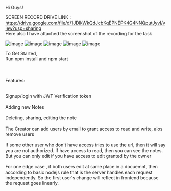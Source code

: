 Hi Guys!<br/>

SCREEN RECORD DRIVE LINK : https://drive.google.com/file/d/1JDlkWkQdJcbKqEPNEPK4G4NNQputJyvI/view?usp=sharing
<br/>
Here also I have attached the screenshot of the recording for the task
<br/>

![image](https://github.com/user-attachments/assets/c2d330a2-ed9d-4786-ab97-0c73c5587d40)
![image](https://github.com/user-attachments/assets/e239f8d6-a07c-4814-8954-b3ac164f1ee8)
![image](https://github.com/user-attachments/assets/f82b781c-9021-4a48-926a-ddca68d255e5)
![image](https://github.com/user-attachments/assets/c313984e-df75-451b-88ce-72dfcb812790)
![image](https://github.com/user-attachments/assets/137d9fb2-aead-407b-93e0-416065c60f04)

To Get Started,
<br/>
Run npm install and npm start
<br/><br/><br/><br/>
Features:
<br/>
<br/>

Signup/login with JWT Verification token
<br/><br/>
Adding new Notes
<br/><br/>
Deleting, sharing, editing the note
<br/><br/>
The Creator can add users by email to grant access to read and write, alos remove users
<br/><br/>
If some other user who don't have access tries to use the url, then it will say you are not authorized. If have access to read, then you can see the notes. But you can only edit if you have access to edit granted by the owner
<br/><br/>
For one edge case , if both users edit at same place in a docuemnt, then according to basic nodejs rule that is the server handles each request independently. So the first user's change will reflect in frontend because the request goes linearly. 
